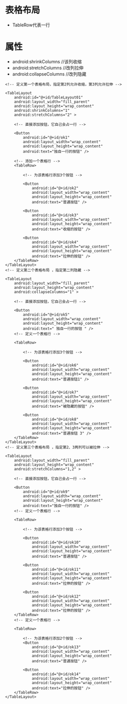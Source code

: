 # 表格布局
- TableRow代表一行

# 属性
- android:shrinkColumns //该列收缩
- android:stretchColumns //改列拉伸
- android:collapseColumns //改列隐藏

<?xml version="1.0" encoding="utf-8"?>
<LinearLayout xmlns:android="http://schemas.android.com/apk/res/android"
    android:layout_width="fill_parent"
    android:layout_height="fill_parent"
    android:orientation="vertical" >

    <!-- 定义第一个表格布局，指定第2列允许收缩，第3列允许拉伸 -->

    <TableLayout
        android:id="@+id/TableLayout01"
        android:layout_width="fill_parent"
        android:layout_height="wrap_content"
        android:shrinkColumns="1"
        android:stretchColumns="2" >

        <!-- 直接添加按钮，它自己会占一行 -->

        <Button
            android:id="@+id/ok1"
            android:layout_width="wrap_content"
            android:layout_height="wrap_content"
            android:text="独自一行的按钮" />
        
        <!-- 添加一个表格行 -->
        <TableRow>

            <!-- 为该表格行添加3个按钮 -->

            <Button
                android:id="@+id/ok2"
                android:layout_width="wrap_content"
                android:layout_height="wrap_content"
                android:text="普通按钮" />

            <Button
                android:id="@+id/ok3"
                android:layout_width="wrap_content"
                android:layout_height="wrap_content"
                android:text="收缩的按钮" />

            <Button
                android:id="@+id/ok4"
                android:layout_width="wrap_content"
                android:layout_height="wrap_content"
                android:text="拉伸的按钮" />
        </TableRow>
    </TableLayout>
    <!-- 定义第二个表格布局 ，指定第二列隐藏 -->

    <TableLayout
        android:layout_width="fill_parent"
        android:layout_height="wrap_content"
        android:collapseColumns="1" >

        <!-- 直接添加按钮，它自己会占一行 -->

        <Button
            android:id="@+id/ok5"
            android:layout_width="wrap_content"
            android:layout_height="wrap_content"
            android:text=" 独自一行的按钮 " />
        <!-- 定义一个表格行 -->

        <TableRow>

            <!-- 为该表格行添加3个按钮 -->

            <Button
                android:id="@+id/ok6"
                android:layout_width="wrap_content"
                android:layout_height="wrap_content"
                android:text="普通按钮1" />

            <Button
                android:id="@+id/ok7"
                android:layout_width="wrap_content"
                android:layout_height="wrap_content"
                android:text="被隐藏的按钮" />

            <Button
                android:id="@+id/ok8"
                android:layout_width="wrap_content"
                android:layout_height="wrap_content"
                android:text="普通按钮 3" />
        </TableRow>
    </TableLayout>
    <!-- 定义第三个表格布局 ，指定第2、3两列可以被拉伸 -->

    <TableLayout
        android:layout_width="fill_parent"
        android:layout_height="wrap_content"
        android:stretchColumns="1,2" >

        <!-- 直接添加按钮，它自己会占一行 -->

        <Button
            android:id="@+id/ok9"
            android:layout_width="wrap_content"
            android:layout_height="wrap_content"
            android:text="独自一行的按钮" />
        <!-- 定义一个表格行 -->

        <TableRow>

            <!-- 为该表格行添加3个按钮 -->

            <Button
                android:id="@+id/ok10"
                android:layout_width="wrap_content"
                android:layout_height="wrap_content"
                android:text="普通按钮" />

            <Button
                android:id="@+id/ok11"
                android:layout_width="wrap_content"
                android:layout_height="wrap_content"
                android:text="拉伸的按钮" />

            <Button
                android:id="@+id/ok12"
                android:layout_width="wrap_content"
                android:layout_height="wrap_content"
                android:text="拉伸的按钮" />
        </TableRow>
        <!-- 定义一个表格行 -->

        <TableRow>

            <!-- 为该表格行添加2个按钮 -->
            <Button
                android:id="@+id/ok13"
                android:layout_width="wrap_content"
                android:layout_height="wrap_content"
                android:text="普通按钮" />

            <Button
                android:id="@+id/ok14"
                android:layout_width="wrap_content"
                android:layout_height="wrap_content"
                android:text="拉伸的按钮" />
        </TableRow>
    </TableLayout>

</LinearLayout>